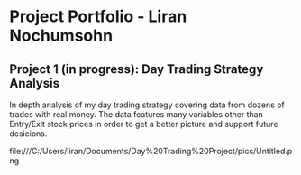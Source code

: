 
# Project Portfolio - Liran Nochumsohn


## Project 1 (in progress): Day Trading Strategy Analysis

In depth analysis of my day trading strategy covering data from dozens of trades with real money. The data features many variables other than Entry/Exit stock prices in order to get a better picture and support future desicions. 


file:///C:/Users/liran/Documents/Day%20Trading%20Project/pics/Untitled.png
